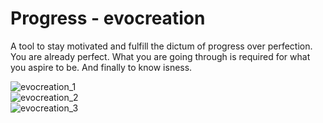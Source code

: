 # Progress - evocreation

A tool to stay motivated and fulfill the dictum of progress over perfection. You are already perfect. What you are going through is required for what you aspire to be. And finally to know isness.

![evocreation_1](https://user-images.githubusercontent.com/76430758/175270333-d94426ff-d7e1-4dfc-bee3-bd4102bb90c7.gif)  
![evocreation_2](https://user-images.githubusercontent.com/76430758/175270659-6d292125-2c8b-4402-9b68-61ce1c39438a.gif)  
![evocreation_3](https://user-images.githubusercontent.com/76430758/175271957-aeafefbf-74a1-4028-a248-4aa86b0effda.gif)

<!-- # create-svelte

Everything you need to build a Svelte project, powered by [`create-svelte`](https://github.com/sveltejs/kit/tree/master/packages/create-svelte).

## Creating a project

If you're seeing this, you've probably already done this step. Congrats!

```bash
# create a new project in the current directory
npm init svelte

# create a new project in my-app
npm init svelte my-app
```

## Developing

Once you've created a project and installed dependencies with `npm install` (or `pnpm install` or `yarn`), start a development server:

```bash
npm run dev

# or start the server and open the app in a new browser tab
npm run dev -- --open
```

## Building

To create a production version of your app:

```bash
npm run build
```

You can preview the production build with `npm run preview`.

> To deploy your app, you may need to install an [adapter](https://kit.svelte.dev/docs/adapters) for your target environment.
 -->
